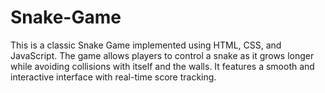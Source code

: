 # Snake-Game
This is a classic Snake Game implemented using HTML, CSS, and JavaScript. The game allows players to control a snake as it grows longer while avoiding collisions with itself and the walls. It features a smooth and interactive interface with real-time score tracking.
